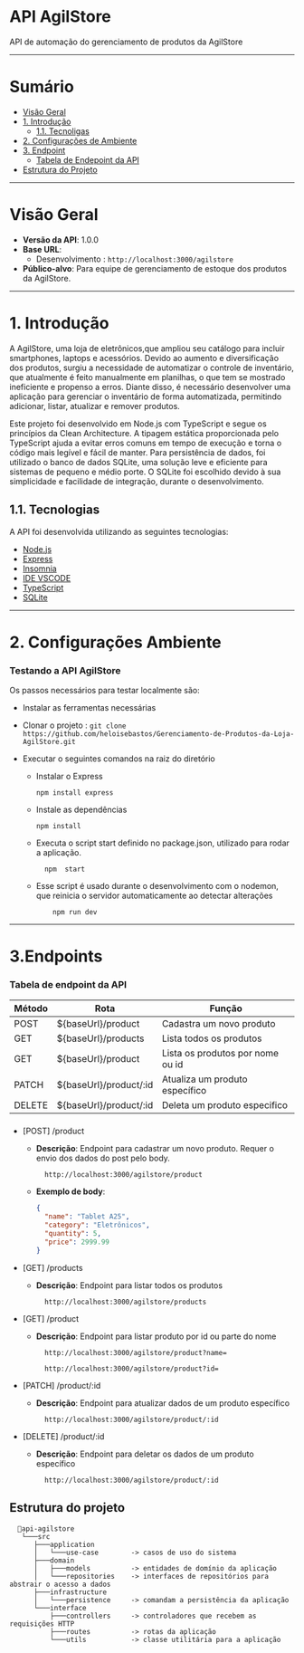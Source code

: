 # API AgilStore
API de automação do gerenciamento de produtos da AgilStore

-----------------------------------------------
# Sumário
* [Visão Geral](#visão-geral)
* [1. Introdução](#introdução)
    * [1.1. Tecnoligas](#tecnologias)
* [2. Configurações de Ambiente ](#2-configurações-ambiente)
* [3. Endpoint ](#3endpoints-da-api)
  * [Tabela de Endepoint da API](#tabela-de-endpoint-da-api)
* [Estrutura do Projeto](#estrutura-do-projeto)
-----------------------------------------------

# Visão Geral

- **Versão da API**: 1.0.0
- **Base URL**: 
    - Desenvolvimento : `http://localhost:3000/agilstore`     
- **Público-alvo**: Para equipe de gerenciamento de estoque dos produtos da AgilStore.

-----------------------------------------------
# 1. Introdução

A AgilStore, uma loja de eletrônicos,que ampliou seu catálogo para incluir smartphones, laptops e acessórios. Devido ao aumento e diversificação dos produtos, surgiu a necessidade de automatizar o controle de inventário, que atualmente é feito manualmente em planilhas, o que tem se mostrado ineficiente e propenso a erros. Diante disso, é necessário desenvolver uma aplicação para gerenciar o inventário de forma automatizada, permitindo adicionar, listar, atualizar e remover produtos.

Este projeto foi desenvolvido em Node.js com TypeScript e segue os princípios da Clean Architecture. A tipagem estática proporcionada pelo TypeScript ajuda a evitar erros comuns em tempo de execução e torna o código mais legível e fácil de manter. Para persistência de dados, foi utilizado o banco de dados SQLite, uma solução leve e eficiente para sistemas de pequeno e médio porte. O SQLite foi escolhido devido à sua simplicidade e facilidade de integração, durante o desenvolvimento.

## 1.1. Tecnologias

A API foi desenvolvida utilizando as seguintes tecnologias:

- [Node.js](https://nodejs.org/en)
- [Express](https://expressjs.com/)
- [Insomnia](https://insomnia.rest/download)
- [IDE VSCODE](https://code.visualstudio.com/download)
- [TypeScript](https://www.typescriptlang.org/)
- [SQLite](https://www.sqlite.org/) 

-----------------------------------------------
# 2. Configurações Ambiente 
### Testando a API AgilStore

Os passos necessários para testar localmente são:

- Instalar as ferramentas necessárias
- Clonar o projeto : `git clone https://github.com/heloisebastos/Gerenciamento-de-Produtos-da-Loja-AgilStore.git`
- Executar o seguintes comandos na raiz do diretório


  - Instalar o Express
    ````
    npm install express
    ````
  - Instale as dependências
    ````
    npm install
    ````
  - Executa o script start definido no package.json, utilizado para rodar a aplicação. 
    ```plaintext
      npm  start
    ```
  - Esse script é usado durante o desenvolvimento com o nodemon, que reinicia o servidor automaticamente ao detectar alterações
    ```plaintext
        npm run dev
    ```

-----------------------------------------------
  # 3.Endpoints 
   ### Tabela de endpoint da API 
  | Método | Rota                                | Função                                            |
  | ------ | ----------------------------------- | ------------------------------------------------- |
  | POST   | ${baseUrl}/product                 | Cadastra um novo produto              |
  | GET    |${baseUrl}/products              | Lista todos os produtos       |
  | GET    |${baseUrl}/product              | Lista os produtos  por nome ou id      |
  | PATCH    | ${baseUrl}/product/:id   | Atualiza um produto específico       |
  | DELETE    | ${baseUrl}/product/:id        | Deleta um produto especifico       |

###
  - [POST] /product
    - **Descrição**: Endpoint para cadastrar um novo produto. Requer o envio dos dados do post pelo body.

      ```plainttext
        http://localhost:3000/agilstore/product 
      ```
    - **Exemplo de body**:

      ```json
      {
        "name": "Tablet A25",
        "category": "Eletrônicos",
        "quantity": 5,
        "price": 2999.99
      }
      ```
  - [GET] /products
      - **Descrição**: Endpoint para listar todos os produtos

        ```plainttext
          http://localhost:3000/agilstore/products
        ```
  - [GET] /product
      - **Descrição**: Endpoint para listar produto por id ou parte do nome

        ```plainttext
          http://localhost:3000/agilstore/product?name=

          http://localhost:3000/agilstore/product?id=
        ```
  

  - [PATCH] /product/:id
      - **Descrição**: Endpoint para atualizar dados de um produto específico

        ```plainttext
          http://localhost:3000/agilstore/product/:id
        ```
  - [DELETE] /product/:id
      - **Descrição**: Endpoint para deletar os dados de um produto específico

        ```plainttext
          http://localhost:3000/agilstore/product/:id
        ```

## Estrutura do projeto

```plaintext
  📂api-agilstore
   └───src
      ├───application
      │   └───use-case        -> casos de uso do sistema
      ├───domain
      │   ├───models          -> entidades de domínio da aplicação 
      │   └───repositories    -> interfaces de repositórios para abstrair o acesso a dados
      ├───infrastructure
      │   └───persistence     -> comandam a persistência da aplicação
      └───interface
          ├───controllers     -> controladores que recebem as requisições HTTP
          ├───routes          -> rotas da aplicação
          └───utils           -> classe utilitária para a aplicação


```
